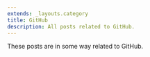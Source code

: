```yaml
---
extends: _layouts.category
title: GitHub
description: All posts related to GitHub.
---
```


These posts are in some way related to GitHub.
